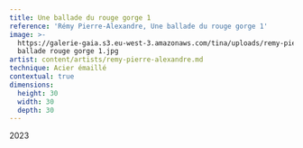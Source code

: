 ```yaml
---
title: Une ballade du rouge gorge 1
reference: 'Rémy Pierre-Alexandre, Une ballade du rouge gorge 1'
image: >-
  https://galerie-gaia.s3.eu-west-3.amazonaws.com/tina/uploads/remy-pierre-alexandre/galerie-gaia-remy-pierre-alexandre-une
  ballade rouge gorge 1.jpg
artist: content/artists/remy-pierre-alexandre.md
technique: Acier émaillé
contextual: true
dimensions:
  height: 30
  width: 30
  depth: 30
---
```


2023 

